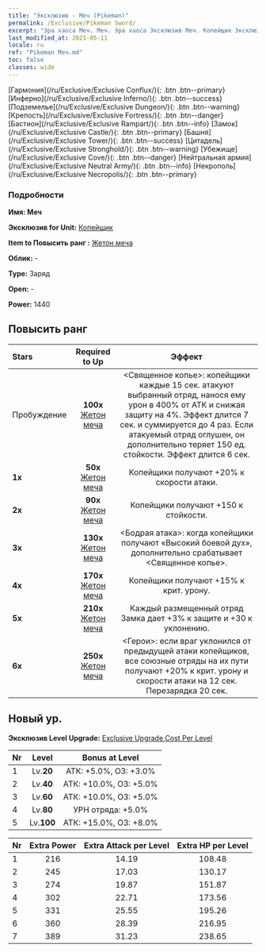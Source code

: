 ```yaml
---
title: "Эксклюзив - Меч (Pikeman)"
permalink: /Exclusive/Pikeman Sword/
excerpt: "Эра хаоса Меч. Меч. Эра хаоса Эксклюзив Меч. Копейщик Эксклюзив."
last_modified_at: 2021-05-11
locale: ru
ref: "Pikeman Меч.md"
toc: false
classes: wide
---
```

 [Гармония](/ru/Exclusive/Exclusive Conflux/){: .btn .btn--primary} [Инферно](/ru/Exclusive/Exclusive Inferno/){: .btn .btn--success} [Подземелье](/ru/Exclusive/Exclusive Dungeon/){: .btn .btn--warning} [Крепость](/ru/Exclusive/Exclusive Fortress/){: .btn .btn--danger} [Бастион](/ru/Exclusive/Exclusive Rampart/){: .btn .btn--info} [Замок](/ru/Exclusive/Exclusive Castle/){: .btn .btn--primary} [Башня](/ru/Exclusive/Exclusive Tower/){: .btn .btn--success} [Цитадель](/ru/Exclusive/Exclusive Stronghold/){: .btn .btn--warning} [Убежище](/ru/Exclusive/Exclusive Cove/){: .btn .btn--danger} [Нейтральная армия](/ru/Exclusive/Exclusive Neutral Army/){: .btn .btn--info} [Некрополь](/ru/Exclusive/Exclusive Necropolis/){: .btn .btn--primary} 

### Подробности
 **Имя: Меч** 

 **Эксклюзив for Unit:** [Копейщик](/ru/units/Pikeman/) 

 **Item to Повысить ранг :** [Жетон меча](/ItemsRU/con_912/)

 **Облик:** -

 **Type:** Заряд

 **Open:** -

 **Power:** 1440

## Повысить ранг 

  |     Stars    |  Required to Up | Эффект |
  |:-------------|:---------------:|:---------------:|
  |  Пробуждение  | **100x** [Жетон меча](/ItemsRU/con_912/) | <Священное копье>: копейщики каждые 15 сек. атакуют выбранный отряд, нанося ему урон в 400% от АТК и снижая защиту на 4%. Эффект длится 7 сек. и суммируется до 4 раз. Если атакуемый отряд оглушен, он дополнительно теряет 150 ед. стойкости. Эффект длится 6 сек. |
  | **1x** <i class="fas fa-star"/> | **50x** [Жетон меча](/ItemsRU/con_912/) | Копейщики получают +20% к скорости атаки. |
  | **2x** <i class="fas fa-star"/> | **90x** [Жетон меча](/ItemsRU/con_912/) | Копейщики получают +150 к стойкости. |
  | **3x** <i class="fas fa-star"/> | **130x** [Жетон меча](/ItemsRU/con_912/) | <Бодрая атака>: когда копейщики получают «Высокий боевой дух», дополнительно срабатывает <Священное копье>. |
  | **4x** <i class="fas fa-star"/> | **170x** [Жетон меча](/ItemsRU/con_912/) | Копейщики получают +15% к крит. урону. |
  | **5x** <i class="fas fa-star"/> | **210x** [Жетон меча](/ItemsRU/con_912/) | Каждый размещенный отряд Замка дает +3% к защите и +30 к уклонению. |
  | **6x** <i class="fas fa-star"/> | **250x** [Жетон меча](/ItemsRU/con_912/) | <Герои>: если враг уклонился от предыдущей атаки копейщиков, все союзные отряды на их пути получают +20% к крит. урону и скорости атаки на 12 сек. Перезарядка 20 сек. |


## Новый ур.
 **Эксклюзив Level Upgrade:** [Exclusive Upgrade Cost Per Level](/Exclusive/ExclusiveUpgradeCostPerLevel/)

  |  Nr  |   Level  | Bonus at Level |
  |:-----|:--------:|:--------------:|
  | 1 | Lv.**20** | АТК: +5.0%, ОЗ: +3.0% |
  | 2 | Lv.**40** | АТК: +10.0%, ОЗ: +5.0% |
  | 3 | Lv.**60** | АТК: +10.0%, ОЗ: +5.0% |
  | 4 | Lv.**80** | УРН отряда: +5.0% |
  | 5 | Lv.**100** | АТК: +15.0%, ОЗ: +8.0% |


  |  Nr  |  Extra Power | Extra Attack per Level | Extra HP per Level |
  |:-----|:--------:|:--------:|:--------:|
  | 1 | 216 | 14.19 | 108.48 |
  | 2 | 245 | 17.03 | 130.17 |
  | 3 | 274 | 19.87 | 151.87 |
  | 4 | 302 | 22.71 | 173.56 |
  | 5 | 331 | 25.55 | 195.26 |
  | 6 | 360 | 28.39 | 216.95 |
  | 7 | 389 | 31.23 | 238.65 |


